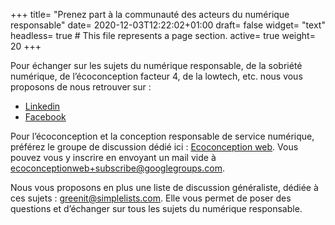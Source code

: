 +++
title= "Prenez part à la communauté des acteurs du numérique responsable"
date= 2020-12-03T12:22:02+01:00
draft= false
widget= "text"
headless= true  # This file represents a page section.
active= true
weight= 20
+++

Pour échanger sur les sujets du numérique responsable, de la sobriété numérique, de l’écoconception facteur 4, de la
lowtech, etc. nous vous proposons de nous retrouver sur :

- [Linkedin](https://www.linkedin.com/groups/1912076/)
- [Facebook](https://www.facebook.com/greenitfr)

Pour l’écoconception et la conception responsable de service numérique, préférez le groupe de discussion dédié ici :
[Ecoconception web](https://groups.google.com/forum/#%21forum/ecoconceptionweb). Vous pouvez vous y inscrire en envoyant
un mail vide à ecoconceptionweb+subscribe@googlegroups.com.

Nous vous proposons en plus une liste de discussion généraliste, dédiée à ces sujets : greenit@simplelists.com. Elle
vous permet de poser des questions et d’échanger sur tous les sujets du numérique responsable.
